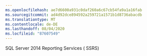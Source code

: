 ```yaml
---
ms.openlocfilehash: ae7d6600a931c0daf260a6c67cb54fa9a1a16fab
ms.sourcegitcommit: ad4d92dce894592a259721a1571b1d8736abacdb
ms.translationtype: MT
ms.contentlocale: de-DE
ms.lasthandoff: 08/04/2020
ms.locfileid: "87607549"
---
```

SQL Server 2014 Reporting Services \( SSRS\)
